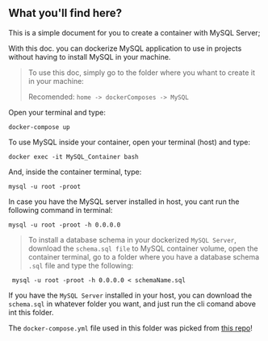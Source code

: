 ## What you'll find here?

This is a simple document for you to create a container with MySQL Server;

With this doc. you can dockerize MySQL application to use in projects without having to install MySQL in your machine. 

> To use this doc, simply go to the folder where you whant to create it in your machine:
>
>Recomended: `home -> dockerComposes -> MySQL`
>
>


Open your terminal and type:

```
docker-compose up
```

To use MySQL inside your container, open your terminal (host) and type:
```
docker exec -it MySQL_Container bash
```
And, inside the container terminal, type:
```
mysql -u root -proot
```

In case you have the MySQL server installed in host, you cant run the following command in terminal:
```
mysql -u root -proot -h 0.0.0.0
```

>To install a database schema in your dockerized `MySQL Server`, download the `schema.sql file` to MySQL container volume, open the container terminal, go to a folder where you have a database schema `.sql` file and type the following:
```
 mysql -u root -proot -h 0.0.0.0 < schemaName.sql 
```
If you have the `MySQL Server` installed in your host, you can download the `schema.sql` in whatever folder you want, and just run the cli comand above int this folder.

The `docker-compose.yml` file used in this folder was picked from [this repo](https://github.com/RoyMusthang/docker-compose/tree/master/mysql)!